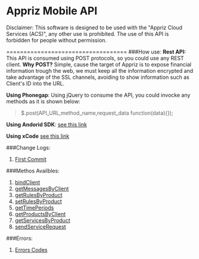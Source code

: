 Appriz Mobile API
===================================
Disclaimer:
This software is designed to be used with the "Appriz Cloud Services (ACS)", any other use is prohibited. The use of this API is forbidden for people without permission.

===================================
###How use:
**Rest API:** This API is consumed using POST protocols, so you could use any REST client. **Why POST?** Simple,  cause  the target of Appriz is to expose financial  information trough  the web, we must keep all the information encrypted and take advantage of the SSL channels, avoiding to show information such as Client's ID into the URL.

**Using Phonegap**: Using jQuery to consume the API,  you could invocke any methods as it is shown below:
> $.post(API_URL,method_name,request_data function(data){});

**Using Andorid SDK**:
[see this link](http://hmkcode.com/android-parsing-json-data/)

**Using xCode**
[see this link](http://spring.io/guides/gs/consuming-rest-ios/)

###Change Logs:
  1. [First Commit](changelogs/2014-07-18.md)

###Methos Availbles:
  1. [bindClient](doc/bindClient.md)
  2. [getMessagesByClient](doc/getMessagesByClient.md)
  3. [getRulesByProduct](doc/getRulesByProduct.md)
  4. [setRulesByProduct](doc/setRulesByProduct.md)
  5. [getTimePeriods](doc/getTimePeriods.md)
  6. [getProductsByClient](doc/getProductsByClient.md)
  7. [getServicesByProduct](doc/getServicesByProduct.md)
  8. [sendServiceRequest](doc/sendServiceRequest.md)

###Errors:
  1. [Errors Codes](doc/error_codes.md)

